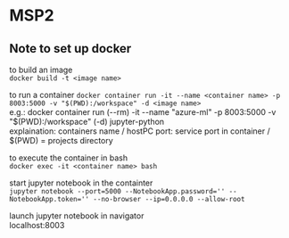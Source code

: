 # MSP2

## Note to set up docker
to build an image  
```docker build -t <image name>```

to run a container
```docker container run -it --name <container name> -p 8003:5000 -v "$(PWD):/workspace" -d <image name>  ```  
e.g.: docker container run (--rm) -it --name "azure-ml" -p 8003:5000 -v "$(PWD):/workspace" (-d) jupyter-python  
explaination: containers name / hostPC port: service port in container / $(PWD) = projects directory

to execute the container in bash  
```docker exec -it <container name> bash```

start jupyter notebook in the containter  
```jupyter notebook --port=5000 --NotebookApp.password='' --NotebookApp.token='' --no-browser --ip=0.0.0.0 --allow-root```

launch jupyter notebook in navigator  
localhost:8003